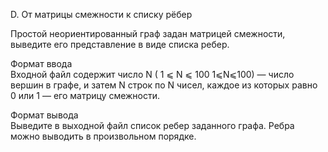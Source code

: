 D. От матрицы смежности к списку рёбер

Простой неориентированный граф задан матрицей смежности, выведите его представление в виде списка ребер.

Формат ввода\
Входной файл содержит число
N
 (
1
⩽
N
⩽
100
1⩽N⩽100) — число вершин в графе, и затем
N
 строк по
N чисел, каждое из которых равно 0 или 1 — его матрицу смежности.

Формат вывода\
Выведите в выходной файл список ребер заданного графа. Ребра можно выводить в произвольном порядке.